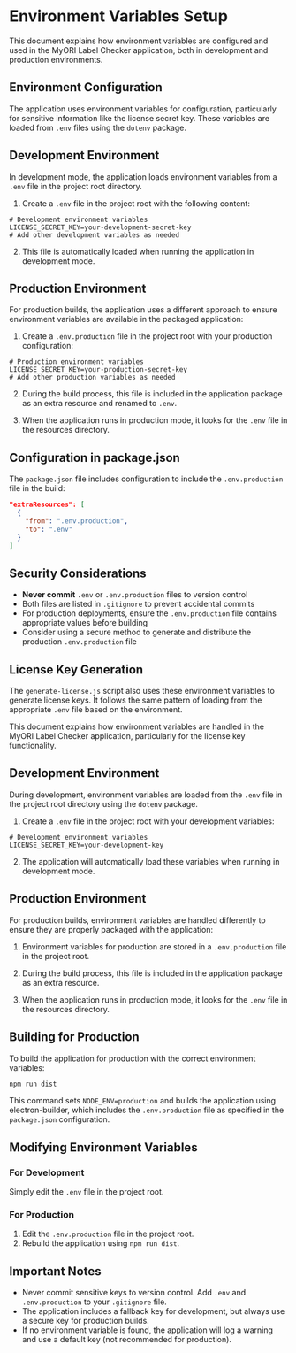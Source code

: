 # Environment Variables Setup

This document explains how environment variables are configured and used in the MyORI Label Checker application, both in development and production environments.

## Environment Configuration

The application uses environment variables for configuration, particularly for sensitive information like the license secret key. These variables are loaded from `.env` files using the `dotenv` package.

## Development Environment

In development mode, the application loads environment variables from a `.env` file in the project root directory.

1. Create a `.env` file in the project root with the following content:

```
# Development environment variables
LICENSE_SECRET_KEY=your-development-secret-key
# Add other development variables as needed
```

2. This file is automatically loaded when running the application in development mode.

## Production Environment

For production builds, the application uses a different approach to ensure environment variables are available in the packaged application:

1. Create a `.env.production` file in the project root with your production configuration:

```
# Production environment variables
LICENSE_SECRET_KEY=your-production-secret-key
# Add other production variables as needed
```

2. During the build process, this file is included in the application package as an extra resource and renamed to `.env`.

3. When the application runs in production mode, it looks for the `.env` file in the resources directory.

## Configuration in package.json

The `package.json` file includes configuration to include the `.env.production` file in the build:

```json
"extraResources": [
  {
    "from": ".env.production",
    "to": ".env"
  }
]
```

## Security Considerations

- **Never commit** `.env` or `.env.production` files to version control
- Both files are listed in `.gitignore` to prevent accidental commits
- For production deployments, ensure the `.env.production` file contains appropriate values before building
- Consider using a secure method to generate and distribute the production `.env.production` file

## License Key Generation

The `generate-license.js` script also uses these environment variables to generate license keys. It follows the same pattern of loading from the appropriate `.env` file based on the environment.

This document explains how environment variables are handled in the MyORI Label Checker application, particularly for the license key functionality.

## Development Environment

During development, environment variables are loaded from the `.env` file in the project root directory using the `dotenv` package.

1. Create a `.env` file in the project root with your development variables:

```
# Development environment variables
LICENSE_SECRET_KEY=your-development-key
```

2. The application will automatically load these variables when running in development mode.

## Production Environment

For production builds, environment variables are handled differently to ensure they are properly packaged with the application:

1. Environment variables for production are stored in a `.env.production` file in the project root.

2. During the build process, this file is included in the application package as an extra resource.

3. When the application runs in production mode, it looks for the `.env` file in the resources directory.

## Building for Production

To build the application for production with the correct environment variables:

```bash
npm run dist
```

This command sets `NODE_ENV=production` and builds the application using electron-builder, which includes the `.env.production` file as specified in the `package.json` configuration.

## Modifying Environment Variables

### For Development

Simply edit the `.env` file in the project root.

### For Production

1. Edit the `.env.production` file in the project root.
2. Rebuild the application using `npm run dist`.

## Important Notes

- Never commit sensitive keys to version control. Add `.env` and `.env.production` to your `.gitignore` file.
- The application includes a fallback key for development, but always use a secure key for production builds.
- If no environment variable is found, the application will log a warning and use a default key (not recommended for production).